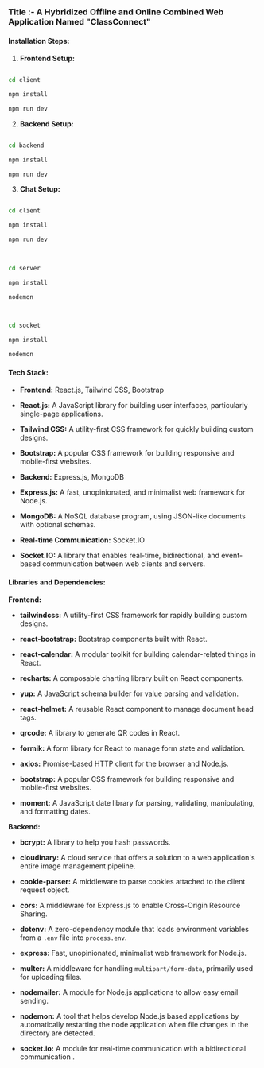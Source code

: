 ### Title :-  A Hybridized Offline and Online Combined Web Application Named "ClassConnect"

  

#### Installation Steps:

  

1. **Frontend Setup:**

  

```bash

cd client

npm install

npm run dev

```

  

2. **Backend Setup:**

  

```bash

cd backend

npm install

npm run dev

```

  

3. **Chat Setup:**

  

```bash

cd client

npm install

npm run dev

  

cd server

npm install

nodemon

  

cd socket

npm install

nodemon

```

  

#### Tech Stack:

  

- **Frontend:** React.js, Tailwind CSS, Bootstrap

  

- **React.js:** A JavaScript library for building user interfaces, particularly single-page applications.

- **Tailwind CSS:** A utility-first CSS framework for quickly building custom designs.

- **Bootstrap:** A popular CSS framework for building responsive and mobile-first websites.

  

- **Backend:** Express.js, MongoDB

  

- **Express.js:** A fast, unopinionated, and minimalist web framework for Node.js.

- **MongoDB:** A NoSQL database program, using JSON-like documents with optional schemas.

  

- **Real-time Communication:** Socket.IO

- **Socket.IO:** A library that enables real-time, bidirectional, and event-based communication between web clients and servers.

  

#### Libraries and Dependencies:

  

**Frontend:**

  

- **tailwindcss:** A utility-first CSS framework for rapidly building custom designs.

- **react-bootstrap:** Bootstrap components built with React.

- **react-calendar:** A modular toolkit for building calendar-related things in React.

- **recharts:** A composable charting library built on React components.

- **yup:** A JavaScript schema builder for value parsing and validation.

- **react-helmet:** A reusable React component to manage document head tags.

- **qrcode:** A library to generate QR codes in React.

- **formik:** A form library for React to manage form state and validation.

- **axios:** Promise-based HTTP client for the browser and Node.js.

- **bootstrap:** A popular CSS framework for building responsive and mobile-first websites.

- **moment:** A JavaScript date library for parsing, validating, manipulating, and formatting dates.

  

**Backend:**

  

- **bcrypt:** A library to help you hash passwords.

- **cloudinary:** A cloud service that offers a solution to a web application's entire image management pipeline.

- **cookie-parser:** A middleware to parse cookies attached to the client request object.

- **cors:** A middleware for Express.js to enable Cross-Origin Resource Sharing.

- **dotenv:** A zero-dependency module that loads environment variables from a `.env` file into `process.env`.

- **express:** Fast, unopinionated, minimalist web framework for Node.js.

- **multer:** A middleware for handling `multipart/form-data`, primarily used for uploading files.

- **nodemailer:** A module for Node.js applications to allow easy email sending.

- **nodemon:** A tool that helps develop Node.js based applications by automatically restarting the node application when file changes in the directory are detected.
- **socket.io:** A module for real-time communication with a bidirectional communication .